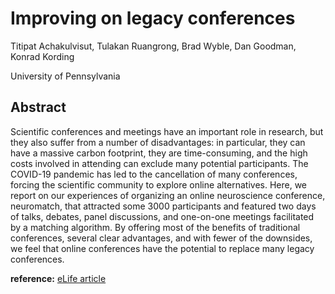 # Improving on legacy conferences

Titipat Achakulvisut, Tulakan Ruangrong, Brad Wyble, Dan Goodman, Konrad Kording

University of Pennsylvania

## Abstract
Scientific conferences and meetings have an important role in research,
but they also suffer from a number of disadvantages: in particular,
they can have a massive carbon footprint, they are time-consuming,
and the high costs involved in attending can exclude many potential participants.
The COVID-19 pandemic has led to the cancellation of many conferences, forcing the
scientific community to explore online alternatives. Here, we report on our
experiences of organizing an online neuroscience conference, neuromatch,
that attracted some 3000 participants and featured two days of talks, debates,
panel discussions, and one-on-one meetings facilitated by a matching algorithm.
By offering most of the benefits of traditional conferences, several clear advantages,
and with fewer of the downsides, we feel that online conferences have the potential
to replace many legacy conferences.


**reference:** [eLife article](https://elifesciences.org/articles/57892)
